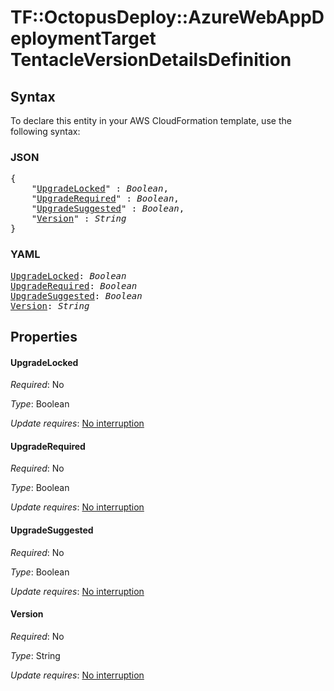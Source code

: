 # TF::OctopusDeploy::AzureWebAppDeploymentTarget TentacleVersionDetailsDefinition

## Syntax

To declare this entity in your AWS CloudFormation template, use the following syntax:

### JSON

<pre>
{
    "<a href="#upgradelocked" title="UpgradeLocked">UpgradeLocked</a>" : <i>Boolean</i>,
    "<a href="#upgraderequired" title="UpgradeRequired">UpgradeRequired</a>" : <i>Boolean</i>,
    "<a href="#upgradesuggested" title="UpgradeSuggested">UpgradeSuggested</a>" : <i>Boolean</i>,
    "<a href="#version" title="Version">Version</a>" : <i>String</i>
}
</pre>

### YAML

<pre>
<a href="#upgradelocked" title="UpgradeLocked">UpgradeLocked</a>: <i>Boolean</i>
<a href="#upgraderequired" title="UpgradeRequired">UpgradeRequired</a>: <i>Boolean</i>
<a href="#upgradesuggested" title="UpgradeSuggested">UpgradeSuggested</a>: <i>Boolean</i>
<a href="#version" title="Version">Version</a>: <i>String</i>
</pre>

## Properties

#### UpgradeLocked

_Required_: No

_Type_: Boolean

_Update requires_: [No interruption](https://docs.aws.amazon.com/AWSCloudFormation/latest/UserGuide/using-cfn-updating-stacks-update-behaviors.html#update-no-interrupt)

#### UpgradeRequired

_Required_: No

_Type_: Boolean

_Update requires_: [No interruption](https://docs.aws.amazon.com/AWSCloudFormation/latest/UserGuide/using-cfn-updating-stacks-update-behaviors.html#update-no-interrupt)

#### UpgradeSuggested

_Required_: No

_Type_: Boolean

_Update requires_: [No interruption](https://docs.aws.amazon.com/AWSCloudFormation/latest/UserGuide/using-cfn-updating-stacks-update-behaviors.html#update-no-interrupt)

#### Version

_Required_: No

_Type_: String

_Update requires_: [No interruption](https://docs.aws.amazon.com/AWSCloudFormation/latest/UserGuide/using-cfn-updating-stacks-update-behaviors.html#update-no-interrupt)

